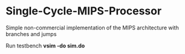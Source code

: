 # Single-Cycle-MIPS-Processor

Simple non-commercial implementation of the MIPS architecture with branches and jumps

Run testbench **vsim -do sim.do**